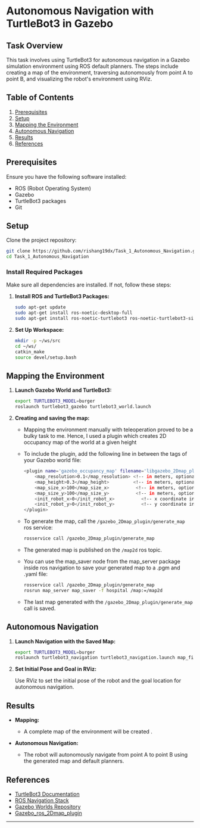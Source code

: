 # Autonomous Navigation with TurtleBot3 in Gazebo

## Task Overview

This task involves using TurtleBot3 for autonomous navigation in a Gazebo simulation environment using ROS default planners. The steps include creating a map of the environment, traversing autonomously from point A to point B, and visualizing the robot's environment using RViz.

## Table of Contents

1. [Prerequisites](#prerequisites)
2. [Setup](#setup)
3. [Mapping the Environment](#mapping-the-environment)
4. [Autonomous Navigation](#autonomous-navigation)
5. [Results](#results)
6. [References](#references)

## Prerequisites

Ensure you have the following software installed:

- ROS (Robot Operating System)
- Gazebo
- TurtleBot3 packages
- Git

## Setup

Clone the project repository:

```bash
git clone https://github.com/rishang19dx/Task_1_Autonomous_Navigation.git
cd Task_1_Autonomous_Navigation
```

### Install Required Packages

Make sure all dependencies are installed. If not, follow these steps:

1. **Install ROS and TurtleBot3 Packages:**

    ```bash
    sudo apt-get update
    sudo apt-get install ros-noetic-desktop-full
    sudo apt-get install ros-noetic-turtlebot3 ros-noetic-turtlebot3-simulations
    ```

2. **Set Up Workspace:**

    ```bash
    mkdir -p ~/ws/src
    cd ~/ws/
    catkin_make
    source devel/setup.bash
    ```

## Mapping the Environment

1. **Launch Gazebo World and TurtleBot3:**

    ```bash
    export TURTLEBOT3_MODEL=burger
    roslaunch turtlebot3_gazebo turtlebot3_world.launch
    ```

2. **Creating and saving the map:**
   - Mapping the environment manually with teleoperation proved to be a bulky task to me. Hence, I used a plugin which creates 2D occupancy map of the world at a given height
   - To include the plugin, add the following line in between the <world> </world> tags of your Gazebo world file:

     ```bash
     <plugin name='gazebo_occupancy_map' filename='libgazebo_2Dmap_plugin.so'>
         <map_resolution>0.1</map_resolution> <!-- in meters, optional, default 0.1 -->
         <map_height>0.3</map_height>         <!-- in meters, optional, default 0.3 -->
         <map_size_x>100</map_size_x>          <!-- in meters, optional, default 10 -->
         <map_size_y>100</map_size_y>          <!-- in meters, optional, default 10 -->
         <init_robot_x>0</init_robot_x>          <!-- x coordinate in meters, optional, default 0 -->
         <init_robot_y>0</init_robot_y>          <!-- y coordinate in meters, optional, default 0 -->
     </plugin>
     ```
    - To generate the map, call the `/gazebo_2Dmap_plugin/generate_map` ros service:
      
      ```bash
      rosservice call /gazebo_2Dmap_plugin/generate_map
      ```
    - The generated map is published on the `/map2d` ros topic.
    - You can use the map_saver node from the map_server package inside ros navigation to save your generated map to a .pgm and .yaml file:
       ```bash
       rosservice call /gazebo_2Dmap_plugin/generate_map
       rosrun map_server map_saver -f hospital /map:=/map2d
       ```
    - The last map generated with the `/gazebo_2Dmap_plugin/generate_map` call is saved.

## Autonomous Navigation

1. **Launch Navigation with the Saved Map:**

    ```bash
    export TURTLEBOT3_MODEL=burger
    roslaunch turtlebot3_navigation turtlebot3_navigation.launch map_file:=$HOME/hospital.yaml
    ```

2. **Set Initial Pose and Goal in RViz:**

    Use RViz to set the initial pose of the robot and the goal location for autonomous navigation.


## Results

- **Mapping:**
  - A complete map of the environment will be created .

- **Autonomous Navigation:**
  - The robot will autonomously navigate from point A to point B using the generated map and default planners.

## References

- [TurtleBot3 Documentation](https://emanual.robotis.com/docs/en/platform/turtlebot3/overview/)
- [ROS Navigation Stack](http://wiki.ros.org/navigation)
- [Gazebo Worlds Repository](https://github.com/mlherd/Dataset-of-Gazebo-Worlds-Models-and-Maps)
- [Gazebo_ros_2Dmap_plugin](https://github.com/marinaKollmitz/gazebo_ros_2Dmap_plugin)

---
